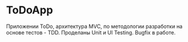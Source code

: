 # ToDoApp
Приложении ToDo, архитектура MVC, по методологии разработки на основе тестов - TDD. Проделаны Unit и UI Testing. Bugfix в работе.
